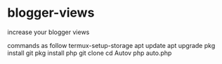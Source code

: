 # blogger-views
increase your blogger views

commands as follow
termux-setup-storage
apt update
apt upgrade
pkg install git
pkg install php
git clone 
cd Autov
php auto.php
